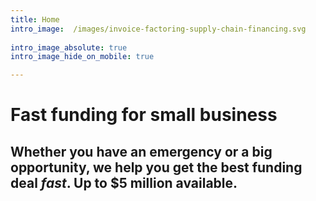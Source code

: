 ```yaml
---
title: Home
intro_image:  /images/invoice-factoring-supply-chain-financing.svg 
 
intro_image_absolute: true
intro_image_hide_on_mobile: true

---
```

# Fast funding for small business

## Whether you have an emergency or a  big opportunity, we help you get the best funding deal <em>fast</em>. Up to $5 million available.
